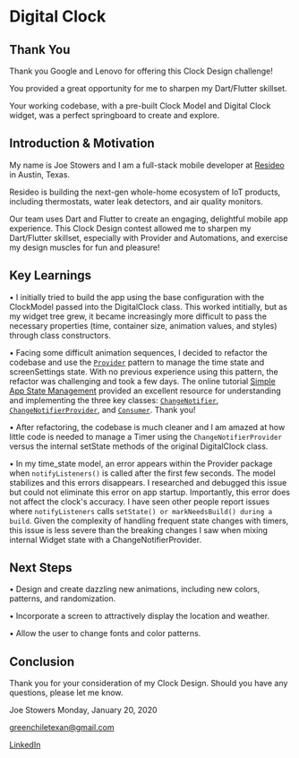# Digital Clock

## Thank You

Thank you Google and Lenovo for offering this Clock Design challenge!

You provided a great opportunity for me to sharpen my Dart/Flutter skillset.

Your working codebase, with a pre-built Clock Model and Digital Clock widget, was a perfect springboard to create and explore.

## Introduction & Motivation

My name is Joe Stowers and I am a full-stack mobile developer at [Resideo](https://www.resideo.com/us/en) in Austin, Texas.  

Resideo is building the next-gen whole-home ecosystem of IoT products, including thermostats, water leak detectors, and air quality monitors.

Our team uses Dart and Flutter to create an engaging, delightful mobile app experience.  This Clock Design contest allowed me to sharpen my Dart/Flutter skillset, especially with Provider and Automations, and exercise my design muscles for fun and pleasure!


## Key Learnings

• I initially tried to build the app using the base configuration with the ClockModel passed into the DigitalClock class.  This worked intitially, but as my widget tree grew, it became increasingly more difficult to pass the necessary properties (time, container size, animation values, and styles) through class constructors.

• Facing some difficult animation sequences, I decided to refactor the codebase and use the [`Provider`](https://pub.dev/packages/provider) pattern to manage the time state and screenSettings state.  With no previous experience using this pattern, the refactor was challenging and took a few days.  The online tutorial [Simple App State Management](https://flutter.dev/docs/development/data-and-backend/state-mgmt/simple) provided an excellent resource for understanding and implementing the three key classes: [`ChangeNotifier`](https://api.flutter.dev/flutter/foundation/ChangeNotifier-class.html), [`ChangeNotifierProvider`](https://pub.dev/documentation/provider/latest/provider/ChangeNotifierProvider-class.html), and [`Consumer`](https://pub.dev/documentation/provider/latest/provider/Consumer-class.html).  Thank you!

• After refactoring, the codebase is much cleaner and I am amazed at how little code is needed to manage a Timer using the `ChangeNotifierProvider` versus the internal setState methods of the original DigitalClock class.

• In my time_state model, an error appears within the Provider package when `notifyListeners()` is called after the first few seconds.  The model stabilizes and this errors disappears.  I researched and debugged this issue but could not eliminate this error on app startup.  Importantly, this error does not affect the clock's accuracy.  I have seen other people report issues where `notifyListeners` calls `setState() or markNeedsBuild() during a build`.  Given the complexity of handling frequent state changes with timers, this issue is less severe than the breaking changes I saw when mixing internal Widget state with a ChangeNotifierProvider.


## Next Steps

• Design and create dazzling new animations, including new colors, patterns, and randomization.

• Incorporate a screen to attractively display the location and weather.

• Allow the user to change fonts and color patterns.


## Conclusion

Thank you for your consideration of my Clock Design.  Should you have any questions, please let me know.

Joe Stowers
Monday, January 20, 2020

greenchiletexan@gmail.com

[LinkedIn](https://www.linkedin.com/in/joestowers/)
